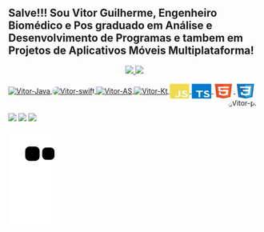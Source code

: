 ## Salve!!! Sou Vitor Guilherme, Engenheiro Biomédico e Pos graduado em Análise e Desenvolvimento de Programas e tambem em Projetos de Aplicativos Móveis Multiplataforma!
<div align="center">
  <a href="https://github.com/vitorguisc">
  <img height="180em" src="https://github-readme-stats.vercel.app/api?username=vitorguisc&show_icons=true&theme=dark&include_all_commits=true&count_private=true"/>
  <img height="180em" src="https://github-readme-stats.vercel.app/api/top-langs/?username=vitorguisc&layout=compact&langs_count=7&theme=dark"/>
</div>
<div style="display: inline_block"><br>
<img align="center" alt="Vitor-Java" height="30" width="40" src="https://cdn.jsdelivr.net/gh/devicons/devicon/icons/java/java-original.svg">
  <img align="center" alt="Vitor-swift" height="30" width="40" style="border-radius:50px;" src="https://cdn.jsdelivr.net/gh/devicons/devicon/icons/swift/swift-original.svg">
 <img align="center" alt="Vitor-AS" height="30" width="40" src="https://cdn.jsdelivr.net/gh/devicons/devicon/icons/androidstudio/androidstudio-original.svg">
  <img align="center" alt="Vitor-Kt" height="30" width="40" src="https://cdn.jsdelivr.net/gh/devicons/devicon/icons/kotlin/kotlin-original.svg">
  <img align="center" alt="Vitor-Js" height="30" width="40" src="https://raw.githubusercontent.com/devicons/devicon/master/icons/javascript/javascript-plain.svg">
  <img align="center" alt="Vitor-Ts" height="30" width="40" src="https://raw.githubusercontent.com/devicons/devicon/master/icons/typescript/typescript-plain.svg">
  <img align="center" alt="Vitor-HTML" height="30" width="40" src="https://raw.githubusercontent.com/devicons/devicon/master/icons/html5/html5-original.svg">
  <img align="center" alt="Rafa-CSS" height="30" width="40" src="https://raw.githubusercontent.com/devicons/devicon/master/icons/css3/css3-original.svg">
  <img align="right" alt="Vitor-pic" height="150" style="border-radius:50px;" src="https://i.pinimg.com/736x/00/2d/57/002d5714c44f88a16c1f0bdfa97ca05e.jpg">
  
          
</div>
  
  ##
 
<div> 
  <a href="https://instagram.com/vitorguisc" target="_blank"><img src="https://img.shields.io/badge/-Instagram-%23E4405F?style=for-the-badge&logo=instagram&logoColor=white" target="_blank"></a>
  <a href = "mailto:vg938271@gmail.com"><img src="https://img.shields.io/badge/-Gmail-%23333?style=for-the-badge&logo=gmail&logoColor=white" target="_blank"></a>
  <a href="https://www.linkedin.com/in/vitor-guilherme-9a519714a/" target="_blank"><img src="https://img.shields.io/badge/-LinkedIn-%230077B5?style=for-the-badge&logo=linkedin&logoColor=white" target="_blank"></a> 
 
  ![Snake animation](https://github.com/rafaballerini/rafaballerini/blob/output/github-contribution-grid-snake.svg)
 
</div>

